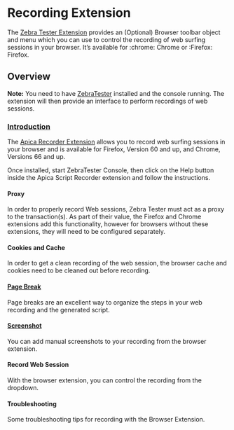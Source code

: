 # Recording Extension

The [Zebra Tester Extension](https://apica-kb.atlassian.net/wiki/spaces/DAZT/pages/4620878/Download+the+ZebraTester+Extension) provides an (Optional) Browser toolbar object and menu which you can use to control the recording of web surfing sessions in your browser. It’s available for :chrome: Chrome or :Firefox: Firefox.



## Overview <a href="#recordingextension-overview" id="recordingextension-overview"></a>

**Note:** You need to have [ZebraTester](https://www.zebratester.com/) installed and the console running. The extension will then provide an interface to perform recordings of web sessions.

### [Introduction](https://apica-kb.atlassian.net/wiki/spaces/DAZT/pages/4620517/Rec+Ext.+Introduction) <a href="#recordingextension-introduction" id="recordingextension-introduction"></a>

The [Apica Recorder Extension](https://apica-kb.atlassian.net/wiki/spaces/DAZT/pages/4620878/Download+the+ZebraTester+Extension) allows you to record web surfing sessions in your browser and is available for Firefox, Version 60 and up, and Chrome, Versions 66 and up.

Once installed, start ZebraTester Console, then click on the Help button inside the Apica Script Recorder extension and follow the instructions.



#### Proxy <a href="#recordingextension-proxy" id="recordingextension-proxy"></a>

In order to properly record Web sessions, Zebra Tester must act as a proxy to the transaction(s). As part of their value, the Firefox and Chrome extensions add this functionality, however for browsers without these extensions, they will need to be configured separately.

#### Cookies and Cache <a href="#recordingextension-cookiesandcache" id="recordingextension-cookiesandcache"></a>

In order to get a clean recording of the web session, the browser cache and cookies need to be cleaned out before recording.

#### [Page Break](https://apica-kb.atlassian.net/wiki/spaces/DAZT/pages/4620511/Page+Break) <a href="#recordingextension-pagebreak" id="recordingextension-pagebreak"></a>

Page breaks are an excellent way to organize the steps in your web recording and the generated script.

#### [Screenshot](https://apica-kb.atlassian.net/wiki/spaces/DAZT/pages/4620513/Screenshot) <a href="#recordingextension-screenshot" id="recordingextension-screenshot"></a>

You can add manual screenshots to your recording from the browser extension.

#### Record Web Session <a href="#recordingextension-recordwebsession" id="recordingextension-recordwebsession"></a>

With the browser extension, you can control the recording from the dropdown.

#### Troubleshooting <a href="#recordingextension-troubleshooting" id="recordingextension-troubleshooting"></a>

Some troubleshooting tips for recording with the Browser Extension.
